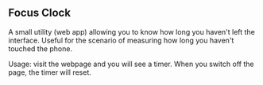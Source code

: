 ## Focus Clock

A small utility (web app) allowing you to know how long you haven't left the interface. Useful for the scenario of measuring how long you haven't touched the phone. 

Usage: visit the webpage and you will see a timer. When you switch off the page, the timer will reset.
